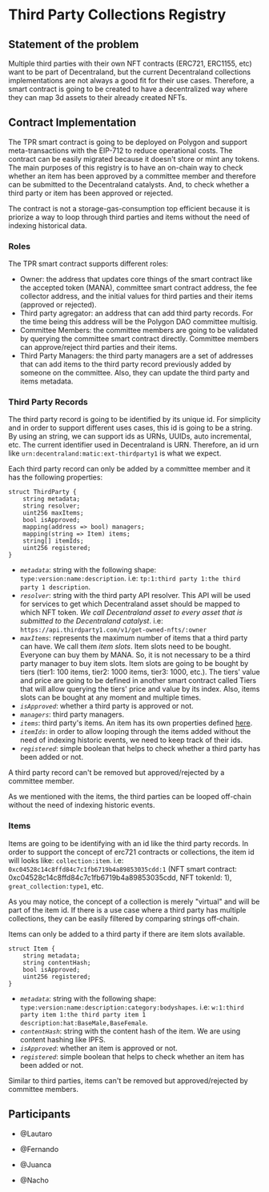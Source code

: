 # Third Party Collections Registry

## Statement of the problem

Multiple third parties with their own NFT contracts (ERC721, ERC1155, etc) want to be part of Decentraland, but the current Decentraland collections implementations are not always a good fit for their use cases. Therefore, a smart contract is going to be created to have a decentralized way where they can map 3d assets to their already created NFTs.

## Contract Implementation

The TPR smart contract is going to be deployed on Polygon and support meta-transactions with the EIP-712 to reduce operational costs. The contract can be easily migrated because it doesn't store or mint any tokens. The main purposes of this registry is to have an on-chain way to check whether an item has been approved by a committee member and therefore can be submitted to the Decentraland catalysts. And, to check whether a third party or item has been approved or rejected.

The contract is not a storage-gas-consumption top efficient because it is priorize a way to loop through third parties and items without the need of indexing historical data.

### Roles

The TPR smart contract supports different roles:

- Owner: the address that updates core things of the smart contract like the accepted token (MANA), committee smart contract address, the fee collector address, and the initial values for third parties and their items (approved or rejected).
- Third party agregator: an address that can add third party records. For the time being this address will be the Polygon DAO committee multisig.
- Committee Members: the committee members are going to be validated by querying the committee smart contract directly. Committee members can approve/reject third parties and their items.
- Third Party Managers: the third party managers are a set of addresses that can add items to the third party record previously added by someone on the committee. Also, they can update the third party and items metadata.

### Third Party Records

The third party record is going to be identified by its unique id. For simplicity and in order to support different uses cases, this id is going to be a string. By using an string, we can support ids as URNs, UUIDs, auto incremental, etc. The current identifier used in Decentraland is URN. Therefore, an id urn like `urn:decentraland:matic:ext-thirdparty1` is what we expect.

Each third party record can only be added by a committee member and it has the following properties:

```solidity
struct ThirdParty {
    string metadata;
    string resolver;
    uint256 maxItems;
    bool isApproved;
    mapping(address => bool) managers;
    mapping(string => Item) items;
    string[] itemIds;
    uint256 registered;
}
```

- _`metadata`_: string with the following shape: `type:version:name:description`. i.e: `tp:1:third party 1:the third party 1 description`.
- _`resolver`_: string with the third party API resolver. This API will be used for services to get which Decentraland asset should be mapped to which NFT token. _We call Decentraland asset to every asset that is submitted to the Decentraland catalyst_. i.e: `https://api.thirdparty1.com/v1/get-owned-nfts/:owner`
- _`maxItems`_: represents the maximum number of items that a third party can have. We call them _item slots_. Item slots need to be bought. Everyone can buy them by MANA. So, it is not necessary to be a third party manager to buy item slots. Item slots are going to be bought by tiers (tier1: 100 items, tier2: 1000 items, tier3: 1000, etc.). The tiers' value and price are going to be defined in another smart contract called Tiers that will allow querying the tiers' price and value by its index. Also, items slots can be bought at any moment and multiple times.
- _`isApproved`_: whether a third party is approved or not.
- _`managers`_: third party managers.
- _`items`_: third party's items. An item has its own properties defined [here](#items).
- _`itemIds`_: in order to allow looping through the items added without the need of indexing historic events, we need to keep track of their ids.
- _`registered`_: simple boolean that helps to check whether a third party has been added or not.

A third party record can't be removed but approved/rejected by a committee member.

As we mentioned with the items, the third parties can be looped off-chain without the need of indexing historic events.

### Items

Items are going to be identifying with an id like the third party records. In order to support the concept of erc721 contracts or collections, the item id will looks like: `collection:item`. i.e: `0xc04528c14c8ffd84c7c1fb6719b4a89853035cdd:1` (NFT smart contract: 0xc04528c14c8ffd84c7c1fb6719b4a89853035cdd, NFT tokenId: 1), `great_collection:type1`, etc.

As you may notice, the concept of a collection is merely "virtual" and will be part of the item id. If there is a use case where a third party has multiple collections, they can be easily filtered by comparing strings off-chain.

Items can only be added to a third party if there are item slots available.

```solidity
struct Item {
    string metadata;
    string contentHash;
    bool isApproved;
    uint256 registered;
}
```

- _`metadata`_: string with the following shape: `type:version:name:description:category:bodyshapes`. i.e: `w:1:third party item 1:the third party item 1 description:hat:BaseMale,BaseFemale`.
- _`contentHash`_: string with the content hash of the item. We are using content hashing like IPFS.
- _`isApproved`_: whether an item is approved or not.
- _`registered`_: simple boolean that helps to check whether an item has been added or not.

Similar to third parties, items can't be removed but approved/rejected by committee members.

## Participants

- @Lautaro

- @Fernando

- @Juanca

- @Nacho
